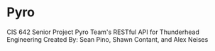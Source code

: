 # Pyro
CIS 642 Senior Project Pyro Team's RESTful API for Thunderhead Engineering 
Created By: Sean Pino, Shawn Contant, and Alex Neises
